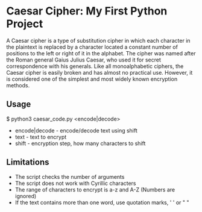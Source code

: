 # Caesar Cipher: My First Python Project

A Caesar cipher is a type of substitution cipher in which each character in the plaintext is replaced by a character located a constant number of positions to the left or right of it in the alphabet. The cipher was named after the Roman general Gaius Julius Caesar, who used it for secret correspondence with his generals. Like all monoalphabetic ciphers, the Caesar cipher is easily broken and has almost no practical use. However, it is considered one of the simplest and most widely known encryption methods.

## Usage

$ python3 caesar_code.py <encode|decode> <text> <shift>

* encode|decode - encode/decode text using shift
* text - text to encrypt
* shift - encryption step, how many characters to shift

## Limitations

* The script checks the number of arguments
* The script does not work with Cyrillic characters
* The range of characters to encrypt is a-z and A-Z (Numbers are ignored)
* If the text contains more than one word, use quotation marks, ' ' or " "